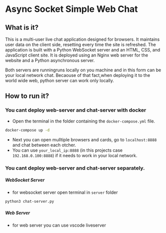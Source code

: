 # Async Socket Simple Web Chat

## What is it?


This is a multi-user live chat application designed for browsers. It maintains user data on the client side, resetting every time the site is refreshed. The application is built with a Python WebSocket server and an HTML, CSS, and JavaScript client site. It is deployed using an Nginx web server for the website and a Python asynchronous server.

Both servers are runningruns locally on you machine and in this form can be your local network chat. Becaouse of that fact,when deploying it to the world wide web, python server can work only locally. 


## How to run it?

### You cant deploy web-server and chat-server with docker

- Open the terminal in the folder containing the `docker-compose.yml` file.

```bash
docker-compose up -d
```
- Next you can open mulltiple browsers and cards, go to `localhost:8888` and chat between each otcher.
- You can use `your_local_ip:8888` (in this projects case `192.168.0.100:8888`) if it needs to work in your local network.

### You cant deploy web-server and chat-server separately.
##### WebSocket Server
- for websocket server open terminal in `server` folder
```bash
python3 chat-server.py
```
##### Web Server
- for web server you can use vscode liveserver